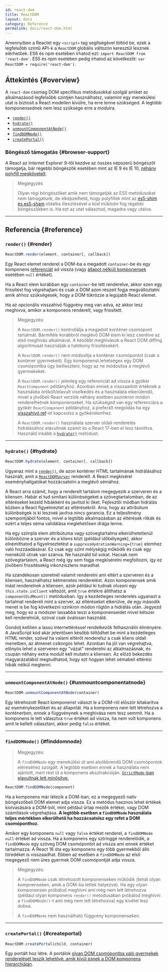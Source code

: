 ```yaml
---
id: react-dom
title: ReactDOM
layout: docs
category: Reference
permalink: docs/react-dom.html
---
```


Amennyiben a Reactet egy `<script>` tag segítségével töltöd be, ezek a legfelsőbb szintű API-k a `ReactDOM` globális változón keresztül lesznek elérhetőek. ES6 és npm esetében írhatod ezt: `import ReactDOM from 'react-dom'`. ES5 és npm esetében pedig írhatod az következőt: `var ReactDOM = require('react-dom')`.

## Áttekintés {#overview}

A `react-dom` csomag DOM specifikus metódusokkal szolgál amiket az alkalmazásod legfelsőbb szintjén használhatsz, valamint egy menekülési utat is biztosít a React modellen kívülre, ha erre lenne szükséged. A legtöbb komponensednek nem lesz szüksége erre a modulra.

- [`render()`](#render)
- [`hydrate()`](#hydrate)
- [`unmountComponentAtNode()`](#unmountcomponentatnode)
- [`findDOMNode()`](#finddomnode)
- [`createPortal()`](#createportal)

### Böngésző támogatás {#browser-support}

A React az Internet Explorer 9-től kezdve az összes népszerű böngészőt támogatja, bár régebbi böngészők esetében mint az IE 9 és IE 10, [néhány polyfill megkövetelt](/docs/javascript-environment-requirements.html).

> Megjegyzés
>
> Olyan régi böngészőket amik nem támogatják az ES5 metódusokat nem támogatunk, de elképzelhető, hogy polyfillek mint az [es5-shim és es5-sham](https://github.com/es-shims/es5-shim) oldalba illesztésével a kód működni fog régebbi böngészőkben is. Ha ezt az utat választod, magadra vagy utalva.

* * *

## Referencia {#reference}

### `render()` {#render}

```javascript
ReactDOM.render(element, container[, callback])
```

Egy React elemet renderel a DOM-ba a megadott `container`-be és egy komponens [referenciát](/docs/more-about-refs.html) ad vissza (vagy [állapot nélküli komponensek](/docs/components-and-props.html#function-and-class-components) esetében `null` értéket).

Ha a React elem korábban egy `container`-be lett renderelve, akkor ezen egy frissítést fog végrehajtani és csak a DOM azon részeit fogja megváltoztatni amik ahhoz szükségesek, hogy a DOM tükrözze a legújabb React elemet.

Ha az opcionális visszahívó függvény meg van adva, ez akkor lesz meghívva, amikor a komponens renderelt, vagy frissített.

> Megjegyzés:
>
> A `ReactDOM.render()` kontrollálja a megadott konténer csomópont tartalmát. Bármiféle korábbról meglévő DOM elem ki lesz cserélve az első meghívás alkalmával. A későbbi meghívások a React DOM diffing algoritmusát használják a hatékony frissítésekért.
>
> A `ReactDOM.render()` nem módosítja a konténer csomópontot (csak a konténer gyermekeit). Egy komponenst lehetséges egy DOM csomópontba úgy beilleszteni, hogy az ne módosítsa a meglévő gyermekeket.
>
> A `ReactDOM.render()` jelenleg egy referenciát ad vissza a gyökér `ReactComponent` példányhoz. Azonban ennek a visszaadott értéknek a használata örökölt/elavult viselkedés
> és a használata elkerülendő, mivel a jövőbeli React verziók néhány esetben aszinkron módon renderelhetnek komponenseket. Ha szükséged van egy referenciára a gyökér `ReactComponent` példányhoz, a preferált megoldás ha egy 
> [visszahívó ref](/docs/more-about-refs.html#the-ref-callback-attribute)-et kapcsolsz a gyökérelemhez.
>
> A `ReactDOM.render()` használata szerver oldali renderelés hidrálásához elavultnak számít és a React 17-ben el lesz távolítva. Használd inkább a [`hydrate()`](#hydrate) metódust.

* * *

### `hydrate()` {#hydrate}

```javascript
ReactDOM.hydrate(element, container[, callback])
```

Ugyanaz mint a [`render()`](#render), de azon konténer HTML tartalmának hidrálásához használt, amit a [`ReactDOMServer`](/docs/react-dom-server.html) renderelt. A React megkísérel eseményhallgatókat hozzácsatolni a meglévő sémához.

A React arra számít, hogy a renderelt tartalom megegyezik a szerveren és a kliensen. Habár el tud simítani különbségeket a szövegtartalomban, de az eltéréseket kezeld hibákként és javítsd ki őket. Fejlesztői módban hidrálás közben a React figyelmeztet az eltérésekről. Arra, hogy az attribútum különbségek is ki lesznek javítva nincs garancia. Ez a teljesítmény szempontjából fontos, mivel a legtöbb alkalmazásban az eltérések ritkák és ezért a teljes séma validálása meglehetősen drága lenne.

Ha egy szimpla elem attribútuma vagy szövegtartalma elkerülhetetlenül különbözne a szerver és a kliens közt (például időbélyegek), akkor elnémíthatod a figyelmeztetést a `suppressHydrationWarning={true}` elemhez való hozzáadásával. Ez csak egy szint mélységig működik és csak egy menekülő útnak van szánva. Ne használd túl sokat. Hacsak nem szövegtartalom, a React még így sem fogja megkísérelni megfoltozni, így ez jövőbeni frissítésekig inkonzisztens maradhat.

Ha szándékosan szeretnél valamit renderelni ami eltért a szerveren és a kliensen, használhatsz kétmenetes renderelést. Azon komponensek amik mást renderelnek a kliensen, azok például ki tudnak olvasni egy `this.state.isClient` változót, amit `true` értékre állíthatsz a `componentDidMount()` metódusban. Így a kezdetleges renderelés ugyanazt a tartalmat rendereli mint a szerver, az eltéréseket elkerülve, de egy második menet is be fog következni szinkron módon rögtön a hidrálás után. Jegyezd meg, hogy ez a módszer lassabbá teszi a komponenseidet mivel kétszer kell renderelniük, szóval csak óvatosan használd.

Gondolj kellően a lassú internetléréssel rendelkezők felhasználói élményére. A JavaScript kód akár jelentősen később töltődhet be mint a kezdetleges HTML render, szóval ha valami eltérőt renderelsz a csak kliens oldali menetben, az átmenet csikorgós lehet. Azonban ha jól van végrehajtva, előnyös lehet a szerveren egy "vázat" renderelni az alkalmazásnak, és csupán néhány extra modult kell mutatni a kliensen. Az előző bekezdés magyarázatából megtudhatod, hogy ezt hogyan lehet sémabeli eltérési hibák nélkül megtenni.

* * *

### `unmountComponentAtNode()` {#unmountcomponentatnode}

```javascript
ReactDOM.unmountComponentAtNode(container)
```

Egy létrehozott React komponenst választ le a DOM-ról először kitakarítva az eseménykezelőket és az állapotát. Ha a komponens nem lett létrehozva a konténerben, ennek a függvénynek a meghívása nem tesz semmit. Ha a komponens le lett választva `true` értéket ad vissza, ha nem volt komponens amit le kellett választani, akkor pedig `false` értéket.

* * *

### `findDOMNode()` {#finddomnode}

> Megjegyzés:
>
> A `findDOMNode` egy menekülési út ami alsóbbrendű DOM csomópontok eléréséhez szolgált. A legtöbb esetben ennek a használata nem ajánlott, mert rést üt a komponens absztrakcióján. [`StrictMode`-ban elavultnak lett minősítve.](/docs/strict-mode.html#warning-about-deprecated-finddomnode-usage)

```javascript
ReactDOM.findDOMNode(component)
```
Ha a komponens már létezik a DOM-ban, ez a megegyező natív böngészőbeli DOM elemet adja vissza. Ez a metódus hasznos lehet értékek kiolvasására a DOM-ból, mint például űrlap mezők értékei, vagy DOM számítások végrehajtása. **A legtöbb esetben a `findDOMNode` használata teljes mértékben elkerülhető ha hozzácsatolsz egy refet a DOM csomóponthoz.**

Amikor egy komponens `null` vagy `false` értéket renderel, a `findDOMNode` `null` értéket ad vissza. Ha a komponens egy sztringgé renderelődik, a `findDOMNode` egy szöveg DOM csomópontot ad vissza ami ennek értéket tartalmazza. A React 16 óta egy komponens egy több gyermekből álló töredéket is visszaadhat. Ebben az esetben a `findDOMNode` az első megegyező nem üres gyermek DOM csomópontját adja vissza.

> Megjegyzés:
>
> A `findDOMNode` csak létrehozott komponenseken működik (tehát olyan kompnenseken, amik a DOM-ba lettek helyezve). Ha egy olyan komponensen próbálod meghívni ami még nem lett létrehozva (például olyan komponens `render()` metódusában próbálod meghívni a `findDOMNode()`-t ami még nem lett létrehozva) egy kivétel lesz dobva.
>
> A `findDOMNode` nem használható függvény komponenseken.

* * *

### `createPortal()` {#createportal}

```javascript
ReactDOM.createPortal(child, container)
```

Egy portált hoz létre. A portálok [olyan DOM csomópontba való gyermekek renderelését teszik lehetővé, amik kívül esnek a DOM komponens hierarchiáján](/docs/portals.html).
